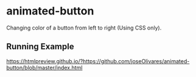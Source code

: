 # animated-button

Changing color of a button from left to right (Using CSS only).

## Running Example
https://htmlpreview.github.io/?https://github.com/joseOlivares/animated-button/blob/master/index.html
